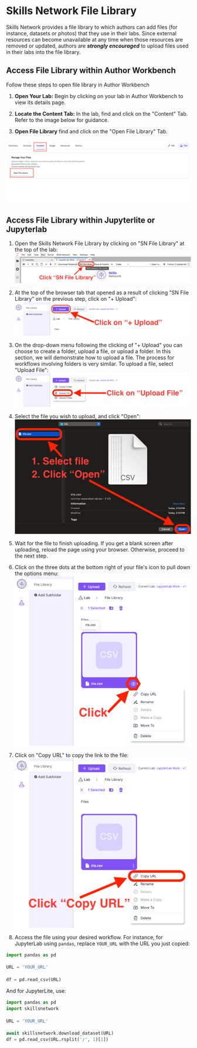 # Skills Network File Library

Skills Network provides a file library to which authors can add files (for instance, datasets or photos) that they use in their labs. Since external resources can become unavailable at any time when those resources are removed or updated, authors are ***strongly encouraged*** to upload files used in their labs into the file library.

## Access File Library within Author Workbench

Follow these steps to open file library in Author Workbench

1. **Open Your Lab:** Begin by clicking on your lab in Author Workbench to view its details page.

2. **Locate the Content Tab:** In the lab, find and click on the "Content" Tab. Refer to the image below for guidance.

3. **Open File Library** find and click on the "Open File Library" Tab.

![find File Library](/img/labs/find_filelib.png)

## Access File Library within Jupyterlite or Jupyterlab

1. Open the Skills Network File Library by clicking on "SN File Library" at the top of the lab:
![An image that shows the location of the Skills Network File Library at the top of an open JupyterLab notebook](/img/labs/jupyterlab-file-library.png)

2. At the top of the browser tab that opened as a result of clicking "SN File Library" on the previous step, click on "+ Upload":
![An image that shows the location of the Upload button at the top of the newly opened browser tab](/img/labs/file-library-upload.png)

3. On the drop-down menu following the clicking of "+ Upload" you can choose to create a folder, upload a file, or upload a folder. In this section, we will demonstrate how to upload a file. The process for workflows involving folders is very similar. To upload a file, select "Upload File":
![An image that shows the location of the Upload File button following the clicking of Upload](/img/labs/file-library-upload-file.png)

4. Select the file you wish to upload, and click "Open":
![An image that indicates how to select the file and click Open to upload](/img/labs/file-library-select-file.png)

5. Wait for the file to finish uploading. If you get a blank screen after uploading, reload the page using your browser. Otherwise, proceed to the next step.

6. Click on the three dots at the bottom right of your file's icon to pull down the options menu:
![An image that the location of the pulldown menu for a file. The pulldown menu is in the bottom right corner of the file icon and is represented by 3 dots stacked vertically on top of each other](/img/labs/file-library-file-pulldown-menu-button.png)

7. Click on "Copy URL" to copy the link to the file:
![An image that instructs authors to click on "Copy URL"](/img/labs/file-library-copy-url.png)

8. Access the file using your desired workflow. For instance, for JupyterLab using `pandas`, replace `YOUR_URL` with the URL you just copied:
```python
import pandas as pd

URL = 'YOUR_URL'

df = pd.read_csv(URL)
```

And for JupyterLite, use:
```python
import pandas as pd
import skillsnetwork

URL = 'YOUR_URL'

await skillsnetwork.download_dataset(URL)
df = pd.read_csv(URL.rsplit('/', 1)[1])
```
